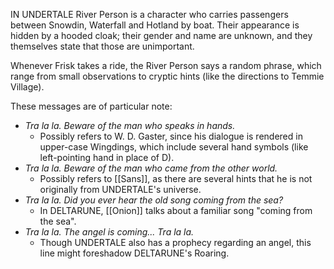 IN UNDERTALE River Person is a character who carries passengers between Snowdin, Waterfall and Hotland by boat. Their appearance is hidden by a hooded cloak; their gender and name are unknown, and they themselves state that those are unimportant.

Whenever Frisk takes a ride, the River Person says a random phrase, which range from small observations to cryptic hints (like the directions to Temmie Village).

These messages are of particular note:

- _Tra la la. Beware of the man who speaks in hands._ 
	- Possibly refers to W. D. Gaster, since his dialogue is rendered in upper-case Wingdings, which include several hand symbols (like left-pointing hand in place of D).
- _Tra la la. Beware of the man who came from the other world._ 
	- Possibly refers to [[Sans]], as there are several hints that he is not originally from UNDERTALE's universe.
- _Tra la la. Did you ever hear the old song coming from the sea?_ 
	- In DELTARUNE, [[Onion]] talks about a familiar song "coming from the sea".
- _Tra la la. The angel is coming... Tra la la._ 
	- Though UNDERTALE also has a prophecy regarding an angel, this line might foreshadow DELTARUNE's Roaring.